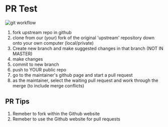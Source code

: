 # PR Test
 ![git workflow](https://user-images.githubusercontent.com/103468640/162855695-815f402f-a83b-4ac7-9257-bcbe9526c0ef.png)

 1. fork upstream repo in github
 2. clone from our (your) fork of the original 'upstream' repository down onto your own computer (local/private)
 3. Create new branch and make suggested changes in that branch (NOT IN MASTER)
 4. make changes
 5. commit to new branch
 6. push to YOUR public repo
 7. go to the maintainer's github page and start a pull request
 8. as the maintainer, select the waiting pull request and work through the merge (to include merge conflicts)

 ## PR Tips

 1. Remeber to fork within the Github website
 2. Remeber to use the Github website for pull requests
